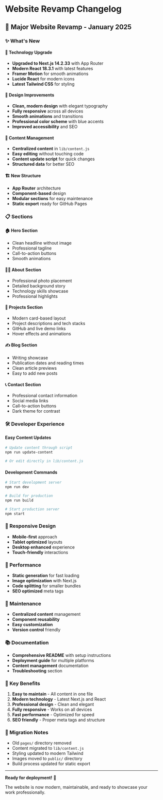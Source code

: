 # Website Revamp Changelog

## 🎉 Major Website Revamp - January 2025

### ✨ What's New

#### 🚀 Technology Upgrade
- **Upgraded to Next.js 14.2.33** with App Router
- **Modern React 18.3.1** with latest features
- **Framer Motion** for smooth animations
- **Lucide React** for modern icons
- **Latest Tailwind CSS** for styling

#### 🎨 Design Improvements
- **Clean, modern design** with elegant typography
- **Fully responsive** across all devices
- **Smooth animations** and transitions
- **Professional color scheme** with blue accents
- **Improved accessibility** and SEO

#### 📝 Content Management
- **Centralized content** in `lib/content.js`
- **Easy editing** without touching code
- **Content update script** for quick changes
- **Structured data** for better SEO

#### 🏗️ New Structure
- **App Router** architecture
- **Component-based** design
- **Modular sections** for easy maintenance
- **Static export** ready for GitHub Pages

### 📋 Sections

#### 🏠 Hero Section
- Clean headline without image
- Professional tagline
- Call-to-action buttons
- Smooth animations

#### 👨‍💼 About Section
- Professional photo placement
- Detailed background story
- Technology skills showcase
- Professional highlights

#### 🚀 Projects Section
- Modern card-based layout
- Project descriptions and tech stacks
- GitHub and live demo links
- Hover effects and animations

#### ✍️ Blog Section
- Writing showcase
- Publication dates and reading times
- Clean article previews
- Easy to add new posts

#### 📞 Contact Section
- Professional contact information
- Social media links
- Call-to-action buttons
- Dark theme for contrast

### 🛠️ Developer Experience

#### Easy Content Updates
```bash
# Update content through script
npm run update-content

# Or edit directly in lib/content.js
```

#### Development Commands
```bash
# Start development server
npm run dev

# Build for production
npm run build

# Start production server
npm start
```

### 📱 Responsive Design
- **Mobile-first** approach
- **Tablet optimized** layouts
- **Desktop enhanced** experience
- **Touch-friendly** interactions

### 🚀 Performance
- **Static generation** for fast loading
- **Image optimization** with Next.js
- **Code splitting** for smaller bundles
- **SEO optimized** meta tags

### 🔧 Maintenance
- **Centralized content** management
- **Component reusability**
- **Easy customization**
- **Version control** friendly

### 📚 Documentation
- **Comprehensive README** with setup instructions
- **Deployment guide** for multiple platforms
- **Content management** documentation
- **Troubleshooting** section

### 🎯 Key Benefits
1. **Easy to maintain** - All content in one file
2. **Modern technology** - Latest Next.js and React
3. **Professional design** - Clean and elegant
4. **Fully responsive** - Works on all devices
5. **Fast performance** - Optimized for speed
6. **SEO friendly** - Proper meta tags and structure

### 🔄 Migration Notes
- Old `pages/` directory removed
- Content migrated to `lib/content.js`
- Styling updated to modern Tailwind
- Images moved to `public/` directory
- Build process updated for static export

---

**Ready for deployment!** 🚀

The website is now modern, maintainable, and ready to showcase your work professionally.
